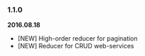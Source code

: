 
### 1.1.0
**2016.08.18**

* [NEW] High-order reducer for pagination
* [NEW] Reducer for CRUD web-services
